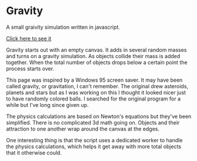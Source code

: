 # Gravity
A small graivity simulation written in javascript.

[Click here to see it](https://thelowman.github.io/gravity/)

Gravity starts out with an empty canvas.  It adds in several random masses and turns on a gravity simulation.  As objects collide their mass is added together.  When the total number of objects drops below a certain point the process starts over.

This page was inspired by a Windows 95 screen saver.  It may have been called gravity, or gravitation, I can't remember.  The original drew asteroids, planets and stars but as I was working on this I thought it looked nicer just to have randomly colored balls.  I searched for the original program for a while but I've long since given up.

The physics calculations are based on Newton's equations but they've been simplified.  There is no complicated 3d math going on.  Objects and their attraction to one another wrap around the canvas at the edges.

One interesting thing is that the script uses a dedicated worker to handle the physics calculations, which helps it get away with more total objects that it otherwise could.